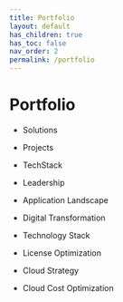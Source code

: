 ```yaml
---
title: Portfolio
layout: default
has_children: true
has_toc: false
nav_order: 2
permalink: /portfolio
---
```



# Portfolio

- Solutions
- Projects
- TechStack
- Leadership


- Application Landscape
- Digital Transformation
- Technology Stack
- License Optimization
- Cloud Strategy
- Cloud Cost Optimization
